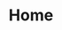 ---
home: true
title: Home
heroImage: /images/icon.svg
actions:
  - text: Alert Rules
    link: /alertrules/
    type: primary
  - text: Waiting...
    link: /
    type: secondary
features:
  - title: Share
    details: You share rose get fun. Help each other and grow together.
  - title: Value
    details: It is valuable to provide you with a little help.


footer: MIT Licensed | Copyright © 2022-present Guaguafrog
---